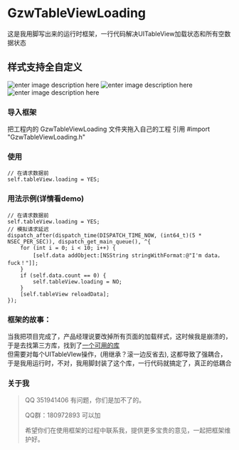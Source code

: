 GzwTableViewLoading  
===================================  
   这是我用脚写出来的运行时框架，一行代码解决UITableView加载状态和所有空数据状态
  
    
样式支持全自定义  
-----------------------------------  
  ![enter image description here](http://a2.qpic.cn/psb?/V106kzCe1y2bCc/IAYP0Bo6y*8Rfsgq*KDvjtfqdg*T3bC6plTWm5GcSaE!/b/dF0BAAAAAAAA&bo=QAFOAkABTgIFACM!&rf=viewer_4&t=5) 
   ![enter image description here](http://a2.qpic.cn/psb?/V106kzCe1y2bCc/UAMS*uIh4pI*b*FoSudnKDOt7mnaUeKwawNtKc2..Hk!/b/dFcBAAAAAAAA&bo=QAFOAkABTgIFACM!&rf=viewer_4&t=5)
   ![enter image description here](http://a3.qpic.cn/psb?/V106kzCe1y2bCc/DK7oIHu2rdVbAnBVvIQisnI8Soe3AfUQP9ef6OPuKXQ!/b/dFgBAAAAAAAA&bo=QAFOAkABTgIFACM!&rf=viewer_4&t=5)
    
### 导入框架  
  把工程内的 GzwTableViewLoading 文件夹拖入自己的工程
  引用 #import "GzwTableViewLoading.h"
   
          
### 使用    
    // 在请求数据前
    self.tableView.loading = YES;
  
### 用法示例(详情看demo)
    // 在请求数据前
    self.tableView.loading = YES;
    // 模拟请求延迟
    dispatch_after(dispatch_time(DISPATCH_TIME_NOW, (int64_t)(5 * NSEC_PER_SEC)), dispatch_get_main_queue(), ^{
        for (int i = 0; i < 10; i++) {
            [self.data addObject:[NSString stringWithFormat:@"I'm data，fuck！"]];
        }
        if (self.data.count == 0) {
            self.tableView.loading = NO;
        }
        [self.tableView reloadData];
    });
### 框架的故事：
当我把项目完成了，产品经理说要改掉所有页面的加载样式，这时候我是崩溃的，于是去找第三方库，找到了[一个可用的库](https://github.com/dzenbot/DZNEmptyDataSet)<br />  但需要对每个UITableVIew操作，(用继承？滚一边反省去), 
这都导致了强耦合，于是我用运行时，不对，我用脚封装了这个库，一行代码就搞定了，真正的低耦合

  
  
### 关于我  
> QQ 351941406 有问题，你们是加不了的。 
>  
> QQ群：180972893  可以加
>  
> 希望你们在使用框架的过程中联系我，提供更多宝贵的意见，一起把框架维护好。  
 
  
